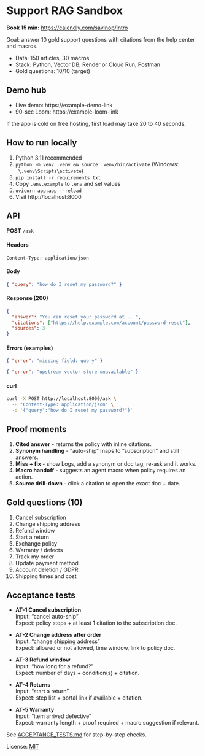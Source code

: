 # Support RAG Sandbox
**Book 15 min:** https://calendly.com/savinop/intro

Goal: answer 10 gold support questions with citations from the help center and macros.

- Data: 150 articles, 30 macros
- Stack: Python, Vector DB, Render or Cloud Run, Postman
- Gold questions: 10/10 (target)

## Demo hub
- Live demo: https://example-demo-link
- 90-sec Loom: https://example-loom-link

If the app is cold on free hosting, first load may take 20 to 40 seconds.

## How to run locally
1. Python 3.11 recommended
2. `python -m venv .venv && source .venv/bin/activate` (Windows: `.\.venv\Scripts\activate`)
3. `pip install -r requirements.txt`
4. Copy `.env.example` to `.env` and set values
5. `uvicorn app:app --reload`
6. Visit http://localhost:8000

## API

**POST** `/ask`

#### Headers
`Content-Type: application/json`

#### Body
~~~json
{ "query": "how do I reset my password?" }
~~~

#### Response (200)
~~~json
{
  "answer": "You can reset your password at ...",
  "citations": ["https://help.example.com/account/password-reset"],
  "sources": 3
}
~~~

#### Errors (examples)
~~~json
{ "error": "missing field: query" }
~~~
~~~json
{ "error": "upstream vector store unavailable" }
~~~

#### curl
~~~bash
curl -X POST http://localhost:8000/ask \
  -H "Content-Type: application/json" \
  -d '{"query":"how do I reset my password?"}'
~~~

## Proof moments
1. **Cited answer** - returns the policy with inline citations.
2. **Synonym handling** - “auto-ship” maps to “subscription” and still answers.
3. **Miss + fix** - show Logs, add a synonym or doc tag, re-ask and it works.
4. **Macro handoff** - suggests an agent macro when policy requires an action.
5. **Source drill-down** - click a citation to open the exact doc + date.

## Gold questions (10)
1) Cancel subscription  
2) Change shipping address  
3) Refund window  
4) Start a return  
5) Exchange policy  
6) Warranty / defects  
7) Track my order  
8) Update payment method  
9) Account deletion / GDPR  
10) Shipping times and cost

## Acceptance tests
- **AT-1 Cancel subscription**  
  Input: “cancel auto-ship”  
  Expect: policy steps + at least 1 citation to the subscription doc.

- **AT-2 Change address after order**  
  Input: “change shipping address”  
  Expect: allowed or not allowed, time window, link to policy doc.

- **AT-3 Refund window**  
  Input: “how long for a refund?”  
  Expect: number of days + condition(s) + citation.

- **AT-4 Returns**  
  Input: “start a return”  
  Expect: step list + portal link if available + citation.

- **AT-5 Warranty**  
  Input: “item arrived defective”  
  Expect: warranty length + proof required + macro suggestion if relevant.


See [ACCEPTANCE_TESTS.md](./ACCEPTANCE_TESTS.md) for step-by-step checks.


License: [MIT](./LICENSE)
